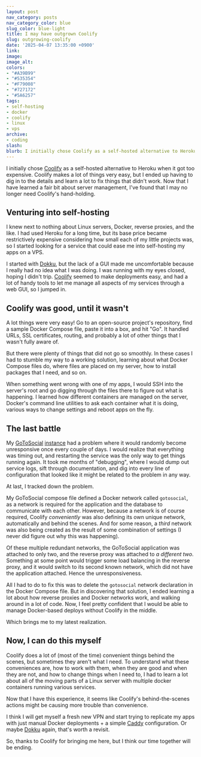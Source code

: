 ```yaml
---
layout: post
nav_category: posts
nav_category_color: blue
slug_color: blue-light
title: I may have outgrown Coolify
slug: outgrowing-coolify
date: '2025-04-07 13:35:00 +0900'
link:
image:
image_alt:
colors:
- "#A39B99"
- "#535354"
- "#F79008"
- "#727172"
- "#5A6257"
tags:
- self-hosting
- docker
- coolify
- linux
- vps
archive:
- coding
slash:
blurb: I initially chose Coolify as a self-hosted alternative to Heroku when it got too expensive. Now that I have learned a fair bit about server management, I've found that I may no longer need Coolify's hand-holding.
---
```


I initially chose [Coolify](https://coolify.io/) as a self-hosted alternative to Heroku when it got too expensive. Coolify makes a lot of things very easy, but I ended up having to dig in to the details and learn a lot to fix things that didn't work. Now that I have learned a fair bit about server management, I've found that I may no longer need Coolify's hand-holding.

## Venturing into self-hosting

I knew next to nothing about Linux servers, Docker, reverse proxies, and the like. I had used Heroku for a long time, but its base price became restrictively expensive considering how small each of my little projects was, so I started looking for a service that could ease me into self-hosting my apps on a VPS. 

I started with [Dokku](https://dokku.com), but the lack of a GUI made me uncomfortable because I really had no idea what I was doing. I was running with my eyes closed, hoping I didn't trip. [Coolify](https://coolify.io/) seemed to make deployments easy, and had a lot of handy tools to let me manage all aspects of my services through a web GUI, so I jumped in.

## Coolify was good, until it wasn't

A lot things were very easy! Go to an open-source project's repository, find a sample Docker Compose file, paste it into a box, and hit "Go". It handled URLs, SSL certificates, routing, and probably a lot of other things that I wasn't fully aware of.

But there were plenty of things that did not go so smoothly. In these cases I had to stumble my way to a working solution, learning about what Docker Compose files do, where files are placed on my server, how to install packages that I need, and so on.

When something went wrong with one of my apps, I would SSH into the server's root and go digging through the files there to figure out what is happening. I learned how different containers are managed on the server, Docker's command line utilities to ask each container what it is doing, various ways to change settings and reboot apps on the fly.

## The last battle 

My [GoToSocial](http://gotosocial.org) [instance](http://gts.invisibleparade.com) had a problem where it would randomly become unresponsive once every couple of days. I would realize that everything was timing out, and restarting the service was the only way to get things running again. It took me months of "debugging", where I would dump out service logs, sift through documentation, and dig into every line of configuration that looked like it might be related to the problem in any way.

At last, I tracked down the problem. 

My GoToSocial compose file defined a Docker network called `gotosocial`, as a network is required for the application and the database to communicate with each other. However, because a network is of course required, Coolify _conveniently_ was also defining its own unique network, automatically and behind the scenes. And for some reason, a _third_ network was also being created as the result of some combination of settings (I never did figure out why this was happening). 

Of these multiple redundant networks, the GoToSocial application was attached to only two, and the reverse proxy was attached to _a different two_. Something at some point would trigger some load balancing in the reverse proxy, and it would switch to its second known network, which did not have the application attached. Hence the unresponsiveness.

All I had to do to fix this was to delete the `gotosocial` network declaration in the Docker Compose file. But in discovering that solution, I ended learning a lot about how reverse proxies and Docker networks work, and walking around in a lot of code. Now, I feel pretty confident that I would be able to manage Docker-based deploys without Coolify in the middle.

Which brings me to my latest realization. 

## Now, I can do this myself

Coolify does a lot of (most of the time) convenient things behind the scenes, but sometimes they aren't what I need. To understand what these conveniences are, how to work with them, when they are good and when they are not, and how to change things when I need to, I had to learn a lot about all of the moving parts of a Linux server with multiple docker containers running various services. 

Now that I have this experience, it seems like Coolify's behind-the-scenes actions might be causing more trouble than convenience. 

I think I will get myself a fresh new VPN and start trying to replicate my apps with just manual Docker deployments + a simple [Caddy](https://caddyserver.com) configuration. Or maybe [Dokku](https://dokku.com) again, that's worth a revisit.

So, thanks to Coolify for bringing me here, but I think our time together will be ending.

